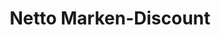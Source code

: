 ---
title: "Netto Marken-Discount"
url: /bottrop/netto-marken-discount-im-gewerbepark/
shop: Supermarkt
---
